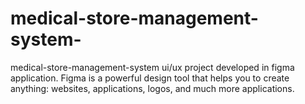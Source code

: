 # medical-store-management-system-
medical-store-management-system ui/ux project developed in figma application.
Figma is a powerful design tool that helps you to create anything: websites, applications, logos, and much more applications.

